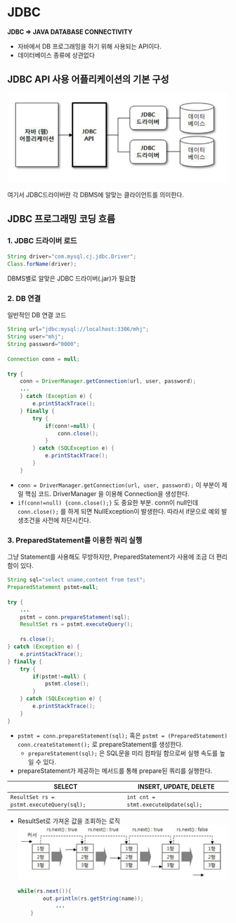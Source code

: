 # JDBC 

**JDBC => JAVA DATABASE CONNECTIVITY**
- 자바에서 DB 프로그래밍을 하기 위해 사용되는 API이다. 
- 데이터베이스 종류에 상관없다

## JDBC API 사용 어플리케이션의 기본 구성
![JDBC](./image/JDBC.png)

여기서 JDBC드라이버란 각 DBMS에 알맞는 클라이언트를 의미한다. 

## JDBC 프로그래밍 코딩 흐름

### 1. JDBC 드라이버 로드 
```java
String driver="com.mysql.cj.jdbc.Driver";
Class.forName(driver);
```
DBMS별로 알맞은 JDBC 드라이버(.jar)가 필요함

### 2. DB 연결

일반적인 DB 연결 코드 

```java
String url="jdbc:mysql://localhost:3306/mhj";
String user="mhj";
String password="0000";

Connection conn = null;

try {
	conn = DriverManager.getConnection(url, user, password);
    ...
	} catch (Exception e) {
		e.printStackTrace();
	} finally {
		try {
			if(conn!=null) {
				conn.close();
			}
		} catch (SQLException e) {
			e.printStackTrace();
		}
	}
```

- `conn = DriverManager.getConnection(url, user, password);` 이 부분이 제일 핵심 코드. DriverManager 을 이용해 Connection을 생성한다. 
- `if(conn!=null) {conn.close();}` 도 중요한 부분. conn이 null인데 `conn.close();` 를 하게 되면 NullException이 발생한다. 따라서 if문으로 예외 발생조건을 사전에 차단시킨다. 

### 3. PreparedStatement를 이용한 쿼리 실행

그냥 Statement를 사용해도 무방하지만, PreparedStatement가 사용에 조금 더 편리함이 있다.

```java
String sql="select uname,content from test";
PreparedStatement pstmt=null;

try {			
	...
	pstmt = conn.prepareStatement(sql);
	ResultSet rs = pstmt.executeQuery();
	
	rs.close();
} catch (Exception e) {
	e.printStackTrace();
} finally {
	try {
		if(pstmt!=null) { 
			pstmt.close();
		}
	} catch (SQLException e) {
		e.printStackTrace();
	}
}
```

- `pstmt = conn.prepareStatement(sql);` 혹은 `pstmt = (PreparedStatement) conn.createStatement();` 로 prepareStatement를 생성한다. 
    + `prepareStatement(sql);` 은 SQL문을 미리 컴파일 함으로써 실행 속도를 높일 수 있다. 
- prepareStatement가 제공하는 메서드를 통해 prepare된 쿼리를 실행한다.

|SELECT|INSERT, UPDATE, DELETE|
|-|-|
|`ResultSet rs = pstmt.executeQuery(sql);`|`int cnt = stmt.executeUpdate(sql);`|
- ResultSet로 가져온 값을 조회하는 로직
![rs](./image/ResultSet.png)
	```java
	while(rs.next()){
			out.println(rs.getString(name));
				...
		}
	```
